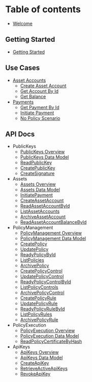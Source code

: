 
# Table of contents
* [Welcome](README.md)

## Getting Started
* [Getting Started](<getting-started/GettingStarted.md>)

## Use Cases
* [Asset Accounts](<use-cases/Asset Accounts/README.md>)
  * [Create Asset Account](<use-cases/Asset Accounts/CreateAssetAccount.md>)
  * [Get Account By Id](<use-cases/Asset Accounts/GetAccountById.md>)
  * [Get Balance](<use-cases/Asset Accounts/GetBalance.md>)
* [Payments](<use-cases/Payments/README.md>)
  * [Get Payment By Id](<use-cases/Payments/GetPaymentById.md>)
  * [Initiate Payment](<use-cases/Payments/InitiatePayment.md>)
  * [No Policy Scenario](<use-cases/Payments/NoPolicySimplePaymentScenario.md>)

## API Docs
* PublicKeys
  * [PublicKeys Overview](api-docs/public-keys/README.md)
  * [PublicKeys Data Model](api-docs/public-keys/Datamodel.md)
  * [ReadPublicKey](api-docs/public-keys/ReadPublicKey.md)
  * [CreatePublicKey](api-docs/public-keys/CreatePublicKey.md)
  * [CreateSignature](api-docs/public-keys/CreateSignature.md)
* Assets
  * [Assets Overview](api-docs/assets/README.md)
  * [Assets Data Model](api-docs/assets/Datamodel.md)
  * [InitiatePayment](api-docs/assets/InitiatePayment.md)
  * [CreateAssetAccount](api-docs/assets/CreateAssetAccount.md)
  * [ReadAssetAccountById](api-docs/assets/ReadAssetAccountById.md)
  * [ListAssetAccounts](api-docs/assets/ListAssetAccounts.md)
  * [ArchiveAssetAccount](api-docs/assets/ArchiveAssetAccount.md)
  * [ReadAssetAccountBalanceById](api-docs/assets/ReadAssetAccountBalanceById.md)
* PolicyManagement
  * [PolicyManagement Overview](api-docs/policy-management/README.md)
  * [PolicyManagement Data Model](api-docs/policy-management/Datamodel.md)
  * [CreatePolicy](api-docs/policy-management/CreatePolicy.md)
  * [UpdatePolicy](api-docs/policy-management/UpdatePolicy.md)
  * [ReadyPolicyById](api-docs/policy-management/ReadyPolicyById.md)
  * [ListPolicies](api-docs/policy-management/ListPolicies.md)
  * [ArchivePolicy](api-docs/policy-management/ArchivePolicy.md)
  * [CreatePolicyControl](api-docs/policy-management/CreatePolicyControl.md)
  * [UpdatePolicyControl](api-docs/policy-management/UpdatePolicyControl.md)
  * [ReadyPolicyControlById](api-docs/policy-management/ReadyPolicyControlById.md)
  * [ListPolicyControls](api-docs/policy-management/ListPolicyControls.md)
  * [ArchivePolicyControl](api-docs/policy-management/ArchivePolicyControl.md)
  * [CreatePolicyRule](api-docs/policy-management/CreatePolicyRule.md)
  * [UpdatePolicyRule](api-docs/policy-management/UpdatePolicyRule.md)
  * [ReadyPolicyRuleById](api-docs/policy-management/ReadyPolicyRuleById.md)
  * [ListPolicyRules](api-docs/policy-management/ListPolicyRules.md)
  * [ArchivePolicyRule](api-docs/policy-management/ArchivePolicyRule.md)
* PolicyExecution
  * [PolicyExecution Overview](api-docs/policy-execution/README.md)
  * [PolicyExecution Data Model](api-docs/policy-execution/Datamodel.md)
  * [ReadPolicyCertificateByHash](api-docs/policy-execution/ReadPolicyCertificateByHash.md)
* ApiKeys
  * [ApiKeys Overview](api-docs/api-keys/README.md)
  * [ApiKeys Data Model](api-docs/api-keys/Datamodel.md)
  * [CreateApiKey](api-docs/api-keys/CreateApiKey.md)
  * [RetrieveActiveApiKeys](api-docs/api-keys/RetrieveActiveApiKeys.md)
  * [RevokeApiKey](api-docs/api-keys/RevokeApiKey.md)
